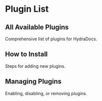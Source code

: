 # Plugin List

## All Available Plugins
Comprehensive list of plugins for HydraDocs.

## How to Install
Steps for adding new plugins.

## Managing Plugins
Enabling, disabling, or removing plugins.